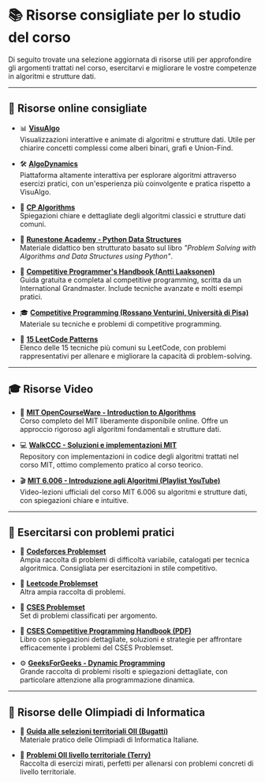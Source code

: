 # 📚 Risorse consigliate per lo studio del corso

Di seguito trovate una selezione aggiornata di risorse utili per approfondire gli argomenti trattati nel corso, esercitarvi e migliorare le vostre competenze in algoritmi e strutture dati.

---

## 🔗 Risorse online consigliate

- 📊 **[VisuAlgo](https://visualgo.net/en)**  
  Visualizzazioni interattive e animate di algoritmi e strutture dati. Utile per chiarire concetti complessi come alberi binari, grafi e Union-Find.

- 🛠️ **[AlgoDynamics](https://algodynamics.io/)**  
  Piattaforma altamente interattiva per esplorare algoritmi attraverso esercizi pratici, con un'esperienza più coinvolgente e pratica rispetto a VisuAlgo.

- 📖 **[CP Algorithms](https://cp-algorithms.com/)**  
  Spiegazioni chiare e dettagliate degli algoritmi classici e strutture dati comuni.

- 🐍 **[Runestone Academy - Python Data Structures](https://runestone.academy/ns/books/published/pythonds3/index.html)**  
  Materiale didattico ben strutturato basato sul libro *"Problem Solving with Algorithms and Data Structures using Python"*.

- 🥇 **[Competitive Programmer's Handbook (Antti Laaksonen)](https://kostka.dev/sp/)**  
  Guida gratuita e completa al competitive programming, scritta da un International Grandmaster. Include tecniche avanzate e molti esempi pratici.

- 🎓 **[Competitive Programming (Rossano Venturini, Università di Pisa)](https://pages.di.unipi.it/rossano/competitive/)**  
  Materiale  su tecniche e problemi di competitive programming.


- 📌 **[15 LeetCode Patterns](https://blog.algomaster.io/p/15-leetcode-patterns)**  
  Elenco delle 15 tecniche più comuni su LeetCode, con problemi rappresentativi per allenare e migliorare la capacità di problem-solving.

---

## 🎓 Risorse Video

- 🎥 **[MIT OpenCourseWare - Introduction to Algorithms](https://ocw.mit.edu/courses/6-046j-introduction-to-algorithms-sma-5503-fall-2005/)**  
  Corso completo del MIT liberamente disponibile online. Offre un approccio rigoroso agli algoritmi fondamentali e strutture dati.

- 💻 **[WalkCCC - Soluzioni e implementazioni MIT](https://walkccc.me/CLRS/)**  
  Repository con implementazioni in codice degli algoritmi trattati nel corso MIT, ottimo complemento pratico al corso teorico.

- 🎬 **[MIT 6.006 - Introduzione agli Algoritmi (Playlist YouTube)](https://youtube.com/playlist?list=PLUl4u3cNGP61Oq3tWYp6V_F-5jb5L2iHb&si=Xc4Oyw8bauykI7lm)**  
  Video-lezioni ufficiali del corso MIT 6.006 su algoritmi e strutture dati, con spiegazioni chiare e intuitive.

---

## 🚀 Esercitarsi con problemi pratici

- 🎯 **[Codeforces Problemset](https://codeforces.com/problemset)**  
  Ampia raccolta di problemi di difficoltà variabile, catalogati per tecnica algoritmica. Consigliata per esercitazioni in stile competitivo.

- 🚀 **[Leetcode Problemset](https://leetcode.com/problemset)**  
  Altra ampia raccolta di problemi.


- 📌 **[CSES Problemset](https://cses.fi/problemset/)**  
  Set di problemi classificati per argomento.

- 📘 **[CSES Competitive Programming Handbook (PDF)](https://cses.fi/book/book.pdf)**  
  Libro con spiegazioni dettagliate, soluzioni e strategie per affrontare efficacemente i problemi del CSES Problemset.

- ⚙️ **[GeeksForGeeks - Dynamic Programming](https://www.geeksforgeeks.org/dynamic-programming/)**  
  Grande raccolta di problemi risolti e spiegazioni dettagliate, con particolare attenzione alla programmazione dinamica.

---

## 🏅 Risorse delle Olimpiadi di Informatica

- 📗 **[Guida alle selezioni territoriali OII (Bugatti)](https://training.olinfo.it/bugatti.pdf)**  
  Materiale pratico delle Olimpiadi di Informatica Italiane.

- 📝 **[Problemi OII livello territoriale (Terry)](https://training.olinfo.it/tasks/terry/1)**  
  Raccolta di esercizi mirati, perfetti per allenarsi con problemi concreti di livello territoriale.

